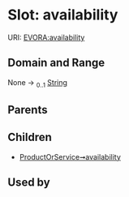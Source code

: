 
# Slot: availability



URI: [EVORA:availability](https://evora-project.eu/availability)


## Domain and Range

None &#8594;  <sub>0..1</sub> [String](types/String.md)

## Parents


## Children

 *  [ProductOrService➞availability](ProductOrService_availability.md)

## Used by

